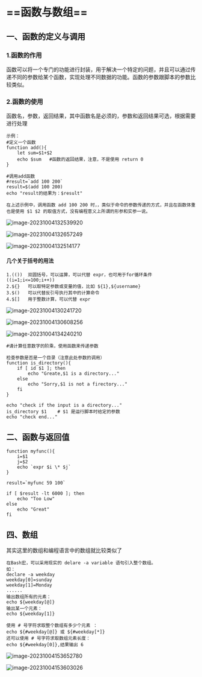 # ==函数与数组==

## 一、函数的定义与调用

### 1.函数的作用

函数可以将一个专门的功能进行封装，用于解决一个特定的问题，并且可以通过传递不同的参数给某个函数，实现处理不同数据的功能。函数的参数跟脚本的参数比较类似。

### 2.函数的使用

 函数名，参数，返回结果，其中函数名是必须的，参数和返回结果可选，根据需要进行处理

```shell
示例：
#定义一个函数
function add(){
	let sum=$1+$2
	echo $sum	#函数的返回结果，注意，不是使用 return 0
}

#调用add函数
#result=`add 100 200`
result=$(add 100 200)
echo "result的结果为：$result"

在上述示例中，调用函数 add 100 200 时，，类似于命令的参数传递的方式，并且在函数体重也是使用 $1 $2 的取值方式，没有编程意义上所谓的形参和实参一说。
```

![image-20231004132539920](https://gitee.com/ymq_typroa/typroa/raw/main/image-20231004132539920.png)

![image-20231004132657249](https://gitee.com/ymq_typroa/typroa/raw/main/image-20231004132657249.png)

![image-20231004132514177](https://gitee.com/ymq_typroa/typroa/raw/main/image-20231004132514177.png)

#### 几个关于括号的用法

```shell
1.(())	双圆括号，可以运算，可以代替 expr，也可用于for循环条件((i=1;i<=100;i++))
2.${}	可以取特定参数或变量的值，比如 ${1},${username}
3.$()	可以代替反引号执行其中的计算命令
4.$[]	用于整数计算，可以代替 expr
```

![image-20231004130241720](https://gitee.com/ymq_typroa/typroa/raw/main/image-20231004130241720.png)

![image-20231004130608256](https://gitee.com/ymq_typroa/typroa/raw/main/image-20231004130608256.png)

![image-20231004134240210](https://gitee.com/ymq_typroa/typroa/raw/main/image-20231004134240210.png)

```shell
#请计算任意数字的阶乘，使用函数来传递参数

```



```shell
检查参数是否是一个目录（注意此处参数的调用）
function is_directory(){
	if [ id $1 ]; then
		echo "Greate,$1 is a directory..."
	else
		echo "Sorry,$1 is not a firectory..."
	fi
}

echo "check if the input is a directory..."
is_directory $1    # $1 是运行脚本时给定的参数
echo "check end..."
```

## 二、函数与返回值

```shell
function myfunc(){
	i=$1
	j=$2
	echo `expr $i \* $j`
}

result=`myfunc 59 100`

if [ $result -lt 6000 ]; then
	echo "Too Low"
else
	echo "Great"
fi
```





## 四、数组

其实这里的数组和编程语言中的数组就比较类似了

```shell
在Bash宏，可以采用现实的 delare -a variable 语句引入整个数组。
如：
declare -a weekday
weekday[0]=sunday
weekday[1]=Monday
......
输出数组所有的元素：
echo ${weekday[@]}
输出某一个元素：
echo ${weekday[1]}

使用 # 号字符求取整个数组有多少个元素 ：
echo ${#weekday[@]} 或 ${#weekday[*]}
还可以使用 # 号字符求取数组元素长度：
echo ${#weekday[0]},结果输出 6
```

![image-20231004153652780](https://gitee.com/ymq_typroa/typroa/raw/main/image-20231004153652780.png)

![image-20231004153603026](https://gitee.com/ymq_typroa/typroa/raw/main/image-20231004153603026.png)